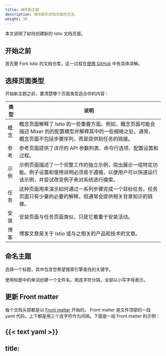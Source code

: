 ```yaml
---
title: 编写新主题
description: 编写新的文档页面的方法。
weight: 30
---
```


本文说明了如何创建新的 Istio 文档页面。

## 开始之前

首先要 Fork Istio 的文档仓库，这一过程在[使用 GitHub](/zh/about/contribute/github/) 中有具体讲解。

## 选择页面类型

开始新主题之前，要清楚哪个页面类型适合你的内容：

|类型|说明|
|---|---|
|概念|概念页面解释了 Istio 的一些重要方面。例如，概念页面可能会描述 Mixer 的的配置模型并解释其中的一些细微之处。通常，概念页面不包括步骤序列，而是提供到任务的链接。|
|参考|参考页面提供了详尽的 API 参数列表、命令行选项、配置设置和过程。|
|示例|示例页面描述了一个完整工作的独立示例，突出展示一组特定功能。例子设置和使用说明必须易于遵循，以便用户可以快速运行该示例，并尝试改变例子来对系统进行摸索。|
|任务|这种页面用来演示如何通过一系列步骤完成一个目标任务。任务页面只有少量的必要的解释，但通常会提供相关背景知识的链接。|
|安装|安装页面与任务页面类似，只是它着重于安装活动。|
|博客|博客文章是关于 Istio 或与之相关的产品和技术的文章。|

## 命名主题

选择一个标题，其中包含您希望搜索引擎查找的关键字。

使用标题中的单词创建一个文件名，用连字符分隔，全部以小写字母表示。

## 更新 Front matter

每个文档头部都是以 [Front matter](https://gohugo.io/content-management/front-matter/) 开始的。
Front matter 是文件顶部的一段 yaml 代码，上下都是用三个连字符作为间隔。下面是一段 Front matter 的示例：

{{< text yaml >}}
---
title: <title>
description: <description>
weight: <weight>
keywords: [keyword1,keyword2,...]
---
{{< /text >}}

在新的 Markdown 文件的开始处复制上述内容并更新信息字段。可用字段包括：

| 字段               | 描述
|:-------------------|:---------------------------------------------------
| `title`            | 页面的标题
| `subtitle`         | 可选的副标题，会显示在主标题的下方
| `description`      | 关于该主题内容的单行描述
| `icon`             | 可选字段，指向一个图像文件路径，会显示在主标题旁边
| `weight`           | 一个整数，用于确定此页面相对于同一目录中其他页面的排列顺序
| `keywords`         | 描述页面的一系列关键字，用于创建"请参阅”链接
| `draft`            | 如果为 true，页面不会出现在任何导航区域中
| `aliases`          | 查看[页面的重命名、移动或删除](#页面的重命名-移动或删除)中的详细描述
| `skip_toc`         | 将其设置为 true，就不会生成目录
| `skip_seealso`     | 将其设置为 false，就不会生成 “See also”
| `force_inline_toc` | 将其设置为 true 会强制将生成的目录插入到文本而不是侧边栏中

除上表之外，还有几个特有的字段可以在博客中使用：

| 字段          | 描述
|:--------------|:--------------------------
| `publishdate` | 博客的发布日期
| `attribution` | 可选，博客的作者
| `twitter`     | 可选字段，博客作者的 Twitter

## 加入图片

将图像文件放在与 Markdown 文件相同的目录中。首选的图像格式是 SVG。

在 Markdown 文件中使用以下形式添加图像：

{{< text html >}}
{{</* image width="75%"
    link="./myfile.svg"
    alt="当图片不可用时显示的文字"
    title="鼠标移到上方时出现的提示文字"
    caption="图片下方显示的文字"
    */>}}
{{< /text >}}

 `width`、`ratio`、`link` 以及 `caption` 都是必要的。如果没有设置 `title` 的值，缺省会跟 `caption` 保持一致。如果没有给 `alt` 赋值，就会使用 `title` 的值，如果 `title` 也没有赋值，也同样会采用 `caption` 的值。

`width` 表示图像宽度相对周围文字的百分比。`ratio` 必须使用（图像高度/图像宽度）* 100 手动计算。

## 添加图标和 emoji

您可以使用下面的方式在内容中嵌入一些常用图标：

{{< text markdown >}}
{{</* warning_icon */>}}
{{</* idea_icon */>}}
{{</* checkmark_icon */>}}
{{</* cancel_icon */>}}
{{</* info_icon */>}}
{{< /text >}}

这段代码会显示 {{< warning_icon >}} 、 {{< idea_icon >}}、 {{< checkmark_icon >}}、 {{< cancel_icon >}} 和 {{< info_icon >}}。

另外还可以用这种代码在内容中加入 `emoji` ： `:``sailboat``:` ，这样会显示帆船的 `emoji` ， 就像这样 `:sailboat:`。

可用的 emoji 列表可以参看：[Cheat sheet of the supported emojis](https://www.webpagefx.com/tools/emoji-cheat-sheet/)。

## 连接到其他页面

文档中可以包含三种类型的链接，分别使用各自的方式来链接到目标内容：

1. **内部链接**：使用经典的 URL 语法（最好使用 HTTPS 协议）来引用 Internet 上的文件：

    {{< text markdown >}}
    [see here](https://mysite/myfile.html)
    {{< /text >}}

1. **相对链接**：在网站的层次结构内，用以句号开头的相对链接引用与当前文件相同或以下级别的任何内容：

    {{< text markdown >}}
    [see here](./adir/anotherfile.html)
    {{< /text >}}

1. **绝对链接**：用以 `/` 开头的绝对链接来引用当前层次之外的内容：

    {{< text markdown >}}
    [see here](/zh/docs/adir/afile/)
    {{< /text >}}

### GitHub

有几种引用 GitHub 文件的方法：

- **{{</* github_file */>}}** 可以用来引用单独的 GitHub 文件，例如 yaml，会生成类似 `https://raw.githubusercontent.com/istio/istio/...` 的链接：

    {{< text markdown >}}
    [liveness]({{</* github_file */>}}/samples/health-check/liveness-command.yaml)
    {{< /text >}}

- **{{</* github_tree */>}}** 用于引用 GitHub 中的目录树，会转换成如下链接：`https://github.com/istio/istio/tree/...`

    {{< text markdown >}}
    [httpbin]({{</* github_tree */>}}/samples/httpbin)
    {{< /text >}}

- **{{</* github_blob */>}}** 用来引用 GitHub 资源，生成如下链接：`https://github.com/istio/istio/blob/...`

    {{< text markdown >}}
    [RawVM MySQL]({{</* github_blob */>}}/samples/rawvm/README.md)
    {{< /text >}}

上面的注解生成的链接会指向 GitHub 中当前文档的当前所在分支。如果需要手工创建链接，可以使用 **{{</* source_branch_name */>}}** 来获取当前分支名称。

## 预格式化文本块

您可以使用 `text` 语法嵌入预先格式化的内容块：

{{< text markdown >}}
{{</* text plain */>}}
func HelloWorld() {
  fmt.Println("Hello World")
}
{{</* /text */>}}
{{< /text >}}

上面的代码会生成如下的输出：

{{< text plain >}}
func HelloWorld() {
  fmt.Println("Hello World")
}
{{< /text >}}

您必须在预格式化的块中指明内容的语法。上面例子中标记的是 `plain`，表示不应该对块应用语法着色。同样的内容，下面改用 Go 语法进行注释：

{{< text markdown >}}
{{</* text go */>}}
func HelloWorld() {
  fmt.Println("Hello World")
}
{{</* /text */>}}
{{< /text >}}

会渲染成为：

{{< text go >}}
func HelloWorld() {
  fmt.Println("Hello World")
}
{{< /text >}}

可以使用 `plain`、`markdown`、`yaml`、`json`、`java`、`javascript`、`c`、`cpp`、`csharp`、`go`、`html`、`protobuf`、`perl`、`docker` 以及 `bash`。

### 控制台命令及其输出的显示

当显示一个或多个 bash 命令行时，可以使用 `$` 开始：

{{< text markdown >}}
{{</* text bash */>}}
$ echo "Hello"
{{</* /text */>}}
{{< /text >}}

会渲染成为：

{{< text bash >}}
$ echo "Hello"
{{< /text >}}

同一块中可以显示多个命令：

{{< text markdown >}}
{{</* text bash */>}}
$ echo "Hello" >file.txt
$ cat file.txt
Hello
{{</* /text */>}}
{{< /text >}}

会显示为：

{{< text bash >}}
$ echo "Hello" >file.txt
$ cat file.txt
Hello
{{< /text >}}

还可以使用分行命令：

{{< text markdown >}}
{{</* text bash */>}}
$ echo "Hello" \
    >file.txt
$ echo "There" >>file.txt
$ cat file.txt
Hello
There
{{</* /text */>}}
{{< /text >}}

会显示为：

{{< text bash >}}
$ echo "Hello" \
    >file.txt
$ echo "There" >>file.txt
$ cat file.txt
Hello
There
{{< /text >}}

默认情况下，输出部分使用 `plain` 语法进行处理。如果输出使用众所周知的语法，您可以指定它并为其着色。这对于 yaml 或 json 输出尤为常见：

{{< text markdown >}}
{{</* text bash json */>}}
$ kubectl -n istio-system logs $(kubectl -n istio-system get pods -l istio-mixer-type=telemetry -o jsonpath='{.items[0].metadata.name}') mixer | grep \"instance\":\"newlog.logentry.istio-system\"
{"level":"warn","ts":"2017-09-21T04:33:31.249Z","instance":"newlog.logentry.istio-system","destination":"details","latency":"6.848ms","responseCode":200,"responseSize":178,"source":"productpage","user":"unknown"}
{"level":"warn","ts":"2017-09-21T04:33:31.291Z","instance":"newlog.logentry.istio-system","destination":"ratings","latency":"6.753ms","responseCode":200,"responseSize":48,"source":"reviews","user":"unknown"}
{"level":"warn","ts":"2017-09-21T04:33:31.263Z","instance":"newlog.logentry.istio-system","destination":"reviews","latency":"39.848ms","responseCode":200,"responseSize":379,"source":"productpage","user":"unknown"}
{"level":"warn","ts":"2017-09-21T04:33:31.239Z","instance":"newlog.logentry.istio-system","destination":"productpage","latency":"67.675ms","responseCode":200,"responseSize":5599,"source":"ingress.istio-system.svc.cluster.local","user":"unknown"}
{"level":"warn","ts":"2017-09-21T04:33:31.233Z","instance":"newlog.logentry.istio-system","destination":"ingress.istio-system.svc.cluster.local","latency":"74.47ms","responseCode":200,"responseSize":5599,"source":"unknown","user":"unknown"}
{{</* /text */>}}
{{< /text >}}

会呈现为:

{{< text bash json >}}
$ kubectl -n istio-system logs $(kubectl -n istio-system get pods -l istio-mixer-type=telemetry -o jsonpath='{.items[0].metadata.name}') mixer | grep \"instance\":\"newlog.logentry.istio-system\"
{"level":"warn","ts":"2017-09-21T04:33:31.249Z","instance":"newlog.logentry.istio-system","destination":"details","latency":"6.848ms","responseCode":200,"responseSize":178,"source":"productpage","user":"unknown"}
{"level":"warn","ts":"2017-09-21T04:33:31.291Z","instance":"newlog.logentry.istio-system","destination":"ratings","latency":"6.753ms","responseCode":200,"responseSize":48,"source":"reviews","user":"unknown"}
{"level":"warn","ts":"2017-09-21T04:33:31.263Z","instance":"newlog.logentry.istio-system","destination":"reviews","latency":"39.848ms","responseCode":200,"responseSize":379,"source":"productpage","user":"unknown"}
{"level":"warn","ts":"2017-09-21T04:33:31.239Z","instance":"newlog.logentry.istio-system","destination":"productpage","latency":"67.675ms","responseCode":200,"responseSize":5599,"source":"ingress.istio-system.svc.cluster.local","user":"unknown"}
{"level":"warn","ts":"2017-09-21T04:33:31.233Z","instance":"newlog.logentry.istio-system","destination":"ingress.istio-system.svc.cluster.local","latency":"74.47ms","responseCode":200,"responseSize":5599,"source":"unknown","user":"unknown"}
{{< /text >}}

另外还有第三个可选值，用于控制浏览器下载该文件时对文件的命名，例如：

{{< text markdown >}}
{{</* text go plain "hello.go" */>}}
func HelloWorld() {
  fmt.Println("Hello World")
}
{{</* /text */>}}
{{< /text >}}

如果没有指定这个值，下载文件名会自动沿用当前页面的名称。

### 对 Istio GitHub 文件的引用

如果您的代码块引用了 Istio 的 GitHub repo 中的文件，则可以用一对 `@` 包围文件的相对路径名，这样路径就会被渲染为当前分支中该文件的链接。例如：

{{< text markdown >}}
{{</* text bash */>}}
$ kubectl apply -f @samples/bookinfo/networking/virtual-service-reviews-v3.yaml@
{{</* /text */>}}
{{< /text >}}

上面代码的渲染结果：

{{< text bash >}}
$ kubectl apply -f @samples/bookinfo/networking/virtual-service-reviews-v3.yaml@
{{< /text >}}

## 文件和片段

这个功能用于展示整个或者部分文件。可以使用 `$snippet` 和 `$endsnippet` 对文件进行注解来创建一个具名片段。例如使用如下所示的文本文件：

{{< text_file file="examples/snippet_example.txt" syntax="plain" >}}

Markdown 文件中可以这样对片段进行引用：

{{< text markdown >}}
{{</* text_file file="examples/snippet_example.txt" syntax="plain" snippet="SNIP1" */>}}
{{< /text >}}

`file` 指定了文本文件在文档库中的相对路径；`syntax` 指定了用于着色的语法 (普通文本可以使用 `plain`)； `snippet` 就是片段的名称。

上面代码的输出如下：

{{< text_file file="examples/snippet_example.txt" syntax="plain" snippet="SNIP1" >}}

还可以设置一个可选属性 `download`，浏览器会在下载文件时用这个属性的值进行命名，例如：

{{< text markdown >}}
{{</* text_file file="examples/snippet_example.txt" syntax="plain" downloadas="foo.txt" */>}}
{{< /text >}}

一个常见的事情是就将示例脚本或 yaml 文件从 GitHub 复制到文档仓库中，然后在文件中使用代码片段来生成文档中的示例。要从 GitHub 中提取带注释的文件，请在文档仓库中脚本 `scripts/grab_reference_docs.sh` 末尾添加所需的条目。

## 展示动态内容

您可以拉入外部文件并将其内容显示为预格式化文本块。可以很方便的显示配置文件或测试文件。使用如下语句就能完成这一任务：

{{< text markdown >}}
{{</* text_dynamic url="https://raw.githubusercontent.com/istio/istio/master/samples/bookinfo/policy/mixer-rule-ratings-ratelimit.yaml" syntax="yaml" */>}}
{{< /text >}}

会输出这样的内容：

{{< text_dynamic url="https://raw.githubusercontent.com/istio/istio/master/samples/bookinfo/policy/mixer-rule-ratings-ratelimit.yaml" syntax="yaml" >}}

如果文件来自不同的原始站点，则应在该站点上启用 CORS。请注意 GitHub（`raw.githubusercontent.com`）原始内容网站是可以使用的。

您可以指定可选的 `downloadas` 属性来控制浏览器在用户选择下载文件时使用的名称。例如：

{{< text markdown >}}
{{</* text_dynamic url="https://raw.githubusercontent.com/istio/istio/master/samples/bookinfo/policy/mixer-rule-ratings-ratelimit.yaml" syntax="yaml" downloadas="foo.yaml" */>}}
{{< /text >}}

I如果未指定 `downloadas` 属性，则下载名称取自 `url` 属性。

## 使用标签页

如果待展示内容中包含多个格式，使用标签页的形式，在不同标签页中显示不同格式是很方便的。可以使用 `tabset` 和 `tabs` 注解来实现这一功能：

{{< text markdown >}}
{{</* tabset cookie-name="platform" */>}}

{{%/* tab name="One" cookie-value="one" */%}}
ONE
{{%/* /tab */%}}

{{%/* tab name="Two" cookie-value="two" */%}}
TWO
{{%/* /tab */%}}

{{%/* tab name="Three" cookie-value="three" */%}}
THREE
{{%/* /tab */%}}

{{</* /tabset */>}}
{{< /text >}}

which produces the following output:

{{< tabset cookie-name="platform" >}}

{{% tab name="One" cookie-value="one" %}}
ONE
{{% /tab %}}

{{% tab name="Two" cookie-value="two" %}}
TWO
{{% /tab %}}

{{% tab name="Three" cookie-value="three" %}}
THREE
{{% /tab %}}

{{< /tabset >}}

每个标签页的 `name` 属性会显示在标签页上方。标签页的内容部分几乎可以是任何 Markdown 文本。

`cookie-name` 和 `cookie-value` 是可选项，可以根据访问会话来保存标签选择。当用户选择一个标签的时候，Cookie 会自动使用给定的名称和值进行保存。如果多个标签集用到了同样的 Cookie 名称和值，他们的设置会在不同页面中自动同步。如果在站点中有多个使用了同样格式的标签集，这种做法对阅读过程会非常有帮助。

例如如果多个标签集使用的都是 `GCP`、`BlueMix` 以及 `AWS` 这几个选项，就可以设置所有的 Cookie 名称为 `environment`，取值范围为 `gcp`、`bluemix` 以及 `aws`。当用户在某个页面中选了了标签之后，在其他的标签集中也会自动进行同样的选择。

### 限制

标签中几乎可以使用任何 Markdown 文本，除了以下几个特例：

- **不要使用标题**：标签中的标题会出现在内容大纲中，然而点击对应条目也并不会跳转到该标签。

- **不要嵌套使用标签集**：不要尝试，后果很可怕。

## 页面的重命名、移动或删除

如果要移动或完全删除页面，就要确认链接到待变更页面的内容能够正常工作。可以给页面加入别名，这样指向原有 URL 的链接就会被自动重定向到新的 URL 上。

只要在**目标页面**（也就是希望用户转入的页面）上加入下面的 Front matter：

{{< text plain >}}
aliases:
    - <url>
{{< /text >}}

例如

{{< text plain >}}
---
title: Frequently Asked Questions
description: Questions Asked Frequently.
weight: 12
aliases:
    - /faq
---
{{< /text >}}

上面的页面保存为 `_help/faq.md` 之后，用户访问 `istio.io/help/faq/`（也就是 `/faq`） 的时候，就会转到这一页面。

还可以像这样为页面加入多个别名：

{{< text plain >}}
---
title: Frequently Asked Questions
description: Questions Asked Frequently.
weight: 12
aliases:
    - /faq
    - /faq2
    - /faq3
---
{{< /text >}}
